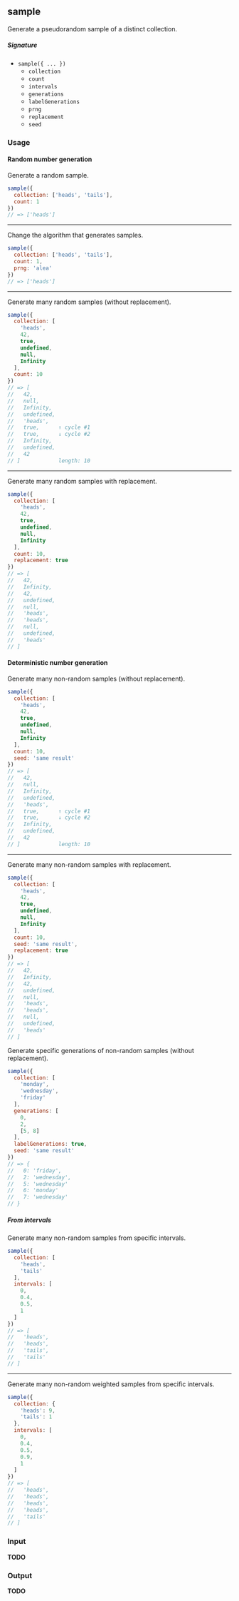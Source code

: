 ## sample
Generate a pseudorandom sample of a distinct collection.

##### Signature
* `sample({ ... })`
  * `collection`
  * `count`
  * `intervals`
  * `generations`
  * `labelGenerations`
  * `prng`
  * `replacement`
  * `seed`

### Usage
#### Random number generation
Generate a random sample.

```javascript
sample({
  collection: ['heads', 'tails'],
  count: 1
})
// => ['heads']
```

---
Change the algorithm that generates samples.

```javascript
sample({
  collection: ['heads', 'tails'],
  count: 1,
  prng: 'alea'
})
// => ['heads']
```

---
Generate many random samples (without replacement).

```javascript
sample({
  collection: [
    'heads',
    42,
    true,
    undefined,
    null,
    Infinity
  ],
  count: 10
})
// => [
//   42,
//   null,
//   Infinity,
//   undefined,
//   'heads',
//   true,      ↑ cycle #1
//   true,      ↓ cycle #2
//   Infinity,
//   undefined,
//   42
// ]            length: 10
```

---
Generate many random samples with replacement.

```javascript
sample({
  collection: [
    'heads',
    42,
    true,
    undefined,
    null,
    Infinity
  ],
  count: 10,
  replacement: true
})
// => [
//   42,
//   Infinity,
//   42,
//   undefined,
//   null,
//   'heads',
//   'heads',
//   null,
//   undefined,
//   'heads'
// ]
```

#### Deterministic number generation
Generate many non-random samples (without replacement).

```javascript
sample({
  collection: [
    'heads',
    42,
    true,
    undefined,
    null,
    Infinity
  ],
  count: 10,
  seed: 'same result'
})
// => [
//   42,
//   null,
//   Infinity,
//   undefined,
//   'heads',
//   true,      ↑ cycle #1
//   true,      ↓ cycle #2
//   Infinity,
//   undefined,
//   42
// ]            length: 10
```

---
Generate many non-random samples with replacement.

```javascript
sample({
  collection: [
    'heads',
    42,
    true,
    undefined,
    null,
    Infinity
  ],
  count: 10,
  seed: 'same result',
  replacement: true
})
// => [
//   42,
//   Infinity,
//   42,
//   undefined,
//   null,
//   'heads',
//   'heads',
//   null,
//   undefined,
//   'heads'
// ]
```

Generate specific generations of non-random samples (without replacement).

```javascript
sample({
  collection: [
    'monday',
    'wednesday',
    'friday'
  ],
  generations: [
    0,
    2,
    [5, 8]
  ],
  labelGenerations: true,
  seed: 'same result'
})
// => {
//   0: 'friday',
//   2: 'wednesday',
//   5: 'wednesday'
//   6: 'monday'
//   7: 'wednesday'
// }
```

##### From intervals
Generate many non-random samples from specific intervals.

```javascript
sample({
  collection: [
    'heads',
    'tails'
  ],
  intervals: [
    0,
    0.4,
    0.5,
    1
  ]
})
// => [
//   'heads',
//   'heads',
//   'tails',
//   'tails'
// ]
```

---
Generate many non-random weighted samples from specific intervals.

```javascript
sample({
  collection: {
    'heads': 9,
    'tails': 1
  },
  intervals: [
    0,
    0.4,
    0.5,
    0.9,
    1
  ]
})
// => [
//   'heads',
//   'heads',
//   'heads',
//   'heads',
//   'tails'
// ]
```

### Input
**TODO**

### Output
**TODO**
